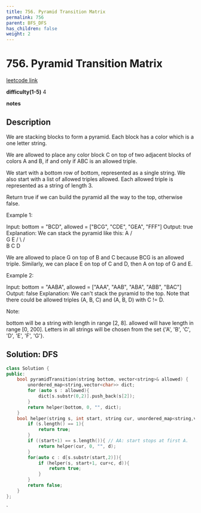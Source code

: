 ```yaml
---
title: 756. Pyramid Transition Matrix
permalink: 756
parent: BFS_DFS
has_children: false
weight: 2
---
```

# 756. Pyramid Transition Matrix
[leetcode link](https://leetcode.com/problems/pyramid-transition-matrix/)

**difficulty(1-5)** 
4

**notes**   


## Description
We are stacking blocks to form a pyramid. Each block has a color which is a one letter string.

We are allowed to place any color block C on top of two adjacent blocks of colors A and B, if and only if ABC is an allowed triple.

We start with a bottom row of bottom, represented as a single string. We also start with a list of allowed triples allowed. Each allowed triple is represented as a string of length 3.

Return true if we can build the pyramid all the way to the top, otherwise false.

Example 1:

Input: bottom = "BCD", allowed = ["BCG", "CDE", "GEA", "FFF"]
Output: true
Explanation:
We can stack the pyramid like this:
    A
   / \
  G   E
 / \ / \
B   C   D

We are allowed to place G on top of B and C because BCG is an allowed triple.  Similarly, we can place E on top of C and D, then A on top of G and E.

Example 2:

Input: bottom = "AABA", allowed = ["AAA", "AAB", "ABA", "ABB", "BAC"]
Output: false
Explanation:
We can't stack the pyramid to the top.
Note that there could be allowed triples (A, B, C) and (A, B, D) with C != D.
 

Note:

bottom will be a string with length in range [2, 8].
allowed will have length in range [0, 200].
Letters in all strings will be chosen from the set {'A', 'B', 'C', 'D', 'E', 'F', 'G'}.

## Solution: DFS
```c++
class Solution {
public:
    bool pyramidTransition(string bottom, vector<string>& allowed) {
        unordered_map<string,vector<char>> dict;
        for (auto s : allowed){
            dict[s.substr(0,2)].push_back(s[2]);
        }
        return helper(bottom, 0, "", dict);
    }
    bool helper(string s, int start, string cur, unordered_map<string,vector<char>>& d){
        if (s.length() == 1){
            return true;
        }
        if ((start+1) == s.length()){ // AA: start stops at first A.
            return helper(cur, 0, "", d);
        }
        for(auto c : d[s.substr(start,2)]){
            if (helper(s, start+1, cur+c, d)){
                return true;
            }
        }
        return false;        
    }
};
```

<!-- 
Default label
{: .label }

Blue label
{: .label .label-blue }

Stable
{: .label .label-green }

New release
{: .label .label-purple }

Coming soon
{: .label .label-yellow }

Deprecated
{: .label .label-red } -->
`